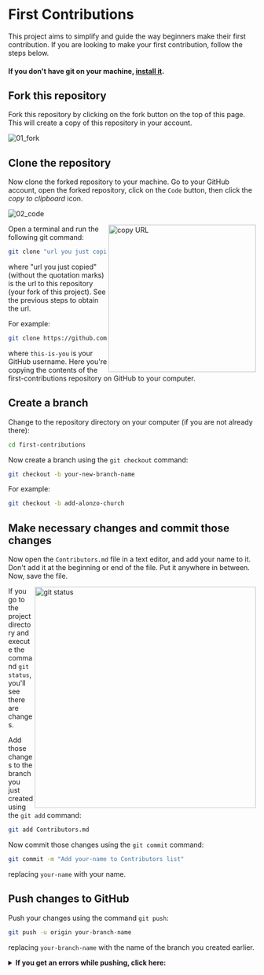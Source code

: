 # First Contributions

This project aims to simplify and guide the way beginners make their first contribution. If you are looking to make your first contribution, follow the steps below.

#### If you don't have git on your machine, [install it](https://docs.github.com/en/get-started/quickstart/set-up-git).
## Fork this repository

Fork this repository by clicking on the fork button on the top of this page.
This will create a copy of this repository in your account.

![01_fork](https://github.com/user-attachments/assets/786e150a-98c7-489d-a2db-57f55a688b8f)

## Clone the repository
Now clone the forked repository to your machine. Go to your GitHub account, open the forked repository, click on the `Code` button, then click the _copy to clipboard_ icon.

![02_code](https://github.com/user-attachments/assets/dfbdb862-b9b2-464c-baa8-eb86f55b8410)

<img align="right" width="300" src="https://github.com/user-attachments/assets/d335f2f8-39b6-4aa9-8fe4-293c41299e95" alt="copy URL" />

Open a terminal and run the following git command:

```bash
git clone "url you just copied"
```

where "url you just copied" (without the quotation marks) is the url to this repository (your fork of this project). See the previous steps to obtain the url.

<!--img align="right" width="300" src="https://firstcontributions.github.io/assets/Readme/copy-to-clipboard.png" alt="copy URL to clipboard" /-->

For example:

```bash
git clone https://github.com/this-is-you/first-contributions.git
```

where `this-is-you` is your GitHub username. Here you're copying the contents of the first-contributions repository on GitHub to your computer.

## Create a branch

Change to the repository directory on your computer (if you are not already there):

```bash
cd first-contributions
```

Now create a branch using the `git checkout` command:

```bash
git checkout -b your-new-branch-name
```

For example:

```bash
git checkout -b add-alonzo-church
```

## Make necessary changes and commit those changes

Now open the `Contributors.md` file in a text editor, and add your name to it. Don't add it at the beginning or end of the file. Put it anywhere in between. Now, save the file.

<img align="right" width="450" src="https://firstcontributions.github.io/assets/Readme/git-status.png" alt="git status" />

If you go to the project directory and execute the command `git status`, you'll see there are changes.

Add those changes to the branch you just created using the `git add` command:

```bash
git add Contributors.md
```

Now commit those changes using the `git commit` command:

```bash
git commit -m "Add your-name to Contributors list"
```

replacing `your-name` with your name.

## Push changes to GitHub

Push your changes using the command `git push`:

```bash
git push -u origin your-branch-name
```

replacing `your-branch-name` with the name of the branch you created earlier.

<details>
  <summary> <strong>If you get an errors while pushing, click here:</strong> </summary>
     
  If you get the below error:
  ```
  remote: Support for password authentication was removed on August 13, 2021. Please use a personal access token instead.
  remote: Please see https://github.blog/2020-12-15-token-authentication-requirements-for-git-operations/ for more information.
  fatal: Authentication failed for 'https://github.com/<your-username>/first-contributions.git/'
  ```
  
  Go to [GitHub's tutorial](https://docs.github.com/en/authentication/connecting-to-github-with-ssh/adding-a-new-ssh-key-to-your-github-account) on generating and configuring an SSH key to your account.

  If you try to push at this point, you'll still get prompted for username and password and get authentication error.
  To fix this, you'll need to change the remote address on your repo.
  Start by running `git remote -v` to check your remote address.
  
  If it looks anything like this:
  ```
  origin	https://github.com/your-username/your_repo.git (fetch)
  origin	https://github.com/your-username/your_repo.git (push)
  ```
  
  <img align="right" width="300" src="https://github.com/user-attachments/assets/02f8aabd-4d38-4cf3-87d6-0a56794855cd" alt="copy URL" />
  
  Then you will change it using this command:
  ```bash
  git remote set-url origin git@github.com:your-username/your_repo.git
  ```

  The exact url (after `origin`) can be obtained on your GitHub repo, similar to the steps taken when originally [cloning the repo](#clone-the-repository).
  Only difference is, once you have clicked on the `Code` button, you should switch to the `SSH` tab, and click the _copy to clipboard_ icon there.
</details>
